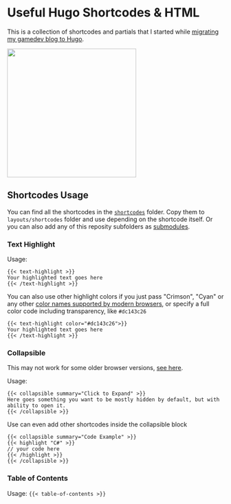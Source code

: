 # Useful Hugo Shortcodes & HTML

This is a collection of shortcodes and partials that I started while [migrating my gamedev blog to Hugo](https://letsmakeagame.net/static-vs-dynamic-website/).

<a href="https://bit.ly/3eovU6F"><img src="https://letsmakeagame.net/joinDiscord.png" width="300"></a>

## Shortcodes Usage
You can find all the shortcodes in the [`shortcodes`](https://github.com/Stals/lmg-hugo/tree/main/shortcodes) folder. 
Copy them to `layouts/shortcodes` folder and use depending on the shortcode itself. Or you can also add any of this reposity subfolders as [submodules](https://github.blog/2016-02-01-working-with-submodules/).

### Text Highlight
Usage:
```
{{< text-highlight >}}
Your highlighted text goes here
{{< /text-highlight >}}
```
You can also use other highlight colors if you just pass "Crimson", "Cyan" or any other [color names supported by modern browsers](https://www.w3schools.com/tags/ref_colornames.asp),
or specify a full color code including transparency, like `#dc143c26`
```
{{< text-highlight color="#dc143c26">}}
Your highlighted text goes here
{{< /text-highlight >}}
```

### Collapsible
This may not work for some older browser versions, [see here](https://caniuse.com/details).

Usage:
``` 
{{< collapsible summary="Click to Expand" >}}
Here goes something you want to be mostly hidden by default, but with ability to open it.
{{< /collapsible >}}
```

Use can even add other shortcodes inside the collapsible block
```
{{< collapsible summary="Code Example" >}}
{{< highlight "C#" >}}
// your code here
{{< /highlight >}}
{{< /collapsible >}}
```

### Table of Contents
Usage: `{{< table-of-contents >}}`
